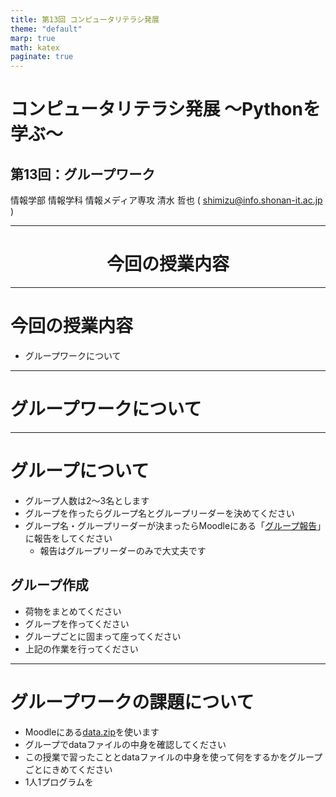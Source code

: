 ```yaml
---
title: 第13回 コンピュータリテラシ発展
theme: "default"
marp: true
math: katex
paginate: true
---
```


# コンピュータリテラシ発展 〜Pythonを学ぶ〜

## 第13回：グループワーク

情報学部 情報学科 情報メディア専攻
清水 哲也 ( shimizu@info.shonan-it.ac.jp )

---

<div Align=center>

# 今回の授業内容

</div>

---

# 今回の授業内容

- グループワークについて

---

<div Aign=center>

# グループワークについて

</div>

---

# グループについて

- グループ人数は2〜3名とします
- グループを作ったらグループ名とグループリーダーを決めてください
- グループ名・グループリーダーが決まったらMoodleにある「[グループ報告](https://moodle2024.shonan-it.ac.jp/mod/url/view.php?id=46053)」に報告をしてください
  - 報告はグループリーダーのみで大丈夫です

## グループ作成
- 荷物をまとめてください
- グループを作ってください
- グループごとに固まって座ってください
- 上記の作業を行ってください

---

# グループワークの課題について

- Moodleにある[data.zip](https://moodle2024.shonan-it.ac.jp/mod/resource/view.php?id=46052)を使います
- グループでdataファイルの中身を確認してください
- この授業で習ったこととdataファイルの中身を使って何をするかをグループごとにきめてください
- 1人1プログラムを